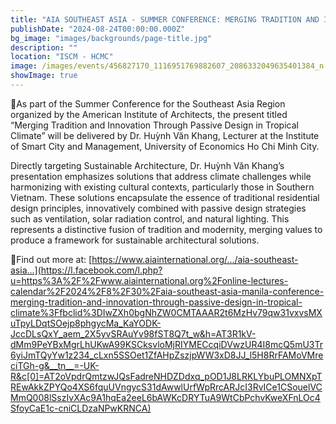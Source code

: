 ```yaml
---
title: "AIA SOUTHEAST ASIA - SUMMER CONFERENCE: MERGING TRADITION AND INNOVATION THROUGH PASSIVE DESIGN IN TROPICAL CLIMATE"
publishDate: "2024-08-24T00:00:00.000Z"
bg_image: "images/backgrounds/page-title.jpg"
description: "" 
location: "ISCM - HCMC"
image: /images/events/456827170_1116951769882607_2086332049635401384_n.jpg
showImage: true
---
```


🌟As part of the Summer Conference for the Southeast Asia Region organized by the American Institute of Architects, the present titled “Merging Tradition and Innovation Through Passive Design in Tropical Climate” will be delivered by Dr. Huỳnh Văn Khang, Lecturer at the Institute of Smart City  and Management, University of Economics Ho Chi Minh City.

Directly targeting Sustainable Architecture, Dr. Huỳnh Văn Khang’s presentation emphasizes solutions that address climate challenges while harmonizing with existing cultural contexts, particularly those in Southern Vietnam. These solutions encapsulate the essence of traditional residential design principles, innovatively combined with passive design strategies such as ventilation, solar radiation control, and natural lighting. This represents a distinctive fusion of tradition and modernity, merging values to produce a framework for sustainable architectural solutions.

🌟Find out more at: [https://www.aiainternational.org/.../aia-southeast-asia...](https://l.facebook.com/l.php?u=https%3A%2F%2Fwww.aiainternational.org%2Fonline-lectures-calendar%2F2024%2F8%2F30%2Faia-southeast-asia-manila-conference-merging-tradition-and-innovation-through-passive-design-in-tropical-climate%3Ffbclid%3DIwZXh0bgNhZW0CMTAAAR2t6MzHv79qw31vxvsMXuTpyLDqtSOejp8phgycMa_KaYODK-JccDLsQxY_aem_2X5yvSRAuYv98fST8Q7t_w&h=AT3R1kV-dMm9PeYBxMgrLhUKwA99KSCksvloMjRIYMECcqiDVwzUR4I8mcQ5mU3Tr6yiJmTQyYw1z234_cLxn5SSOet1ZfAHpZszjpWW3xD8JJ_l5H8RrFAMoVMreciTGh-g&__tn__=-UK-R&c[0]=AT2oVpdrQmtzwJQsFadreNHDZDdxq_pOD1J8LRKLYbuPLOMNXpTREwAkkZPYQo4XS6fquUVngycS31dAwwlUrfWpRrcARJcI3RvICe1CSouelVCMmQ008lSszIvXAc9A1hqEa2eeL6bAWKcDRYTuA9WtCbPchvKweXFnLOc4SfoyCaE1c-cniCLDzaNPwKRNCA)